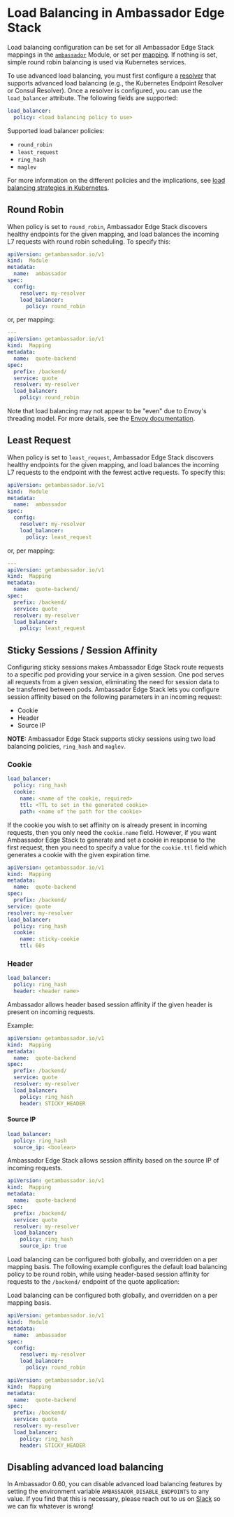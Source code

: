 # Load Balancing in Ambassador Edge Stack

Load balancing configuration can be set for all Ambassador Edge Stack mappings in the [`ambassador`](/reference/core/ambassador) Module, or set per [mapping](/reference/mappings#configuring-mappings). If nothing is set, simple round robin balancing is used via Kubernetes services.

To use advanced load balancing, you must first configure a [resolver](/reference/core/resolvers) that supports advanced load balancing (e.g., the Kubernetes Endpoint Resolver or Consul Resolver). Once a resolver is configured, you can use the `load_balancer` attribute. The following fields are supported:

```yaml
load_balancer:
  policy: <load balancing policy to use>
```

Supported load balancer policies:

- `round_robin`
- `least_request`
- `ring_hash`
- `maglev`

For more information on the different policies and the implications, see [load balancing strategies in Kubernetes](https://blog.getambassador.io/load-balancing-strategies-in-kubernetes-l4-round-robin-l7-round-robin-ring-hash-and-more-6a5b81595d6c).

## Round Robin
When policy is set to `round_robin`, Ambassador Edge Stack discovers healthy endpoints for the given mapping, and load balances the incoming L7 requests with round robin scheduling. To specify this:

```yaml
apiVersion: getambassador.io/v1
kind:  Module
metadata:
  name:  ambassador
spec:
  config:
    resolver: my-resolver
    load_balancer:
      policy: round_robin
```

or, per mapping:

```yaml
---
apiVersion: getambassador.io/v1
kind:  Mapping
metadata:
  name:  quote-backend
spec:
  prefix: /backend/
  service: quote
  resolver: my-resolver
  load_balancer:
    policy: round_robin
```

Note that load balancing may not appear to be "even" due to Envoy's threading model. For more details, see the [Envoy documentation](https://www.envoyproxy.io/docs/envoy/latest/faq/load_balancing/concurrency_lb).

## Least Request

When policy is set to `least_request`, Ambassador Edge Stack discovers healthy endpoints for the given mapping, and load balances the incoming L7 requests to the endpoint with the fewest active requests. To specify this:

```yaml
apiVersion: getambassador.io/v1
kind:  Module
metadata:
  name:  ambassador
spec:
  config:
    resolver: my-resolver
    load_balancer:
      policy: least_request
```

or, per mapping:

```yaml
---
apiVersion: getambassador.io/v1
kind:  Mapping
metadata:
  name:  quote-backend/
spec:
  prefix: /backend/
  service: quote
  resolver: my-resolver
  load_balancer:
    policy: least_request
```

## Sticky Sessions / Session Affinity

Configuring sticky sessions makes Ambassador Edge Stack route requests to a specific pod providing your service in a given session. One pod serves all requests from a given session, eliminating the need for session data to be transferred between pods. Ambassador Edge Stack lets you configure session affinity based on the following parameters in an incoming request:

- Cookie
- Header
- Source IP

**NOTE:** Ambassador Edge Stack supports sticky sessions using two load balancing policies, `ring_hash` and `maglev`.

### Cookie

```yaml
load_balancer:
  policy: ring_hash
  cookie:
    name: <name of the cookie, required>
    ttl: <TTL to set in the generated cookie>
    path: <name of the path for the cookie>
```

If the cookie you wish to set affinity on is already present in incoming requests, then you only need the `cookie.name` field. However, if you want Ambassador Edge Stack to generate and set a cookie in response to the first request, then you need to specify a value for the `cookie.ttl` field which generates a cookie with the given expiration time.

```yaml
apiVersion: getambassador.io/v1
kind:  Mapping
metadata:
  name:  quote-backend
spec:
  prefix: /backend/
service: quote
resolver: my-resolver
load_balancer:
  policy: ring_hash
  cookie:
    name: sticky-cookie
    ttl: 60s
```

### Header

```yaml
load_balancer:
  policy: ring_hash
  header: <header name>
```

Ambassador allows header based session affinity if the given header is present on incoming requests.

Example:

```yaml
apiVersion: getambassador.io/v1
kind:  Mapping
metadata:
  name:  quote-backend
spec:
  prefix: /backend/
  service: quote
  resolver: my-resolver
  load_balancer:
    policy: ring_hash
    header: STICKY_HEADER
```

#### Source IP

```yaml
load_balancer:
  policy: ring_hash
  source_ip: <boolean>
```

Ambassador Edge Stack allows session affinity based on the source IP of incoming requests.

```yaml
apiVersion: getambassador.io/v1
kind:  Mapping
metadata:
  name:  quote-backend
spec:
  prefix: /backend/
  service: quote
  resolver: my-resolver
  load_balancer:
    policy: ring_hash
    source_ip: true
```

Load balancing can be configured both globally, and overridden on a per mapping basis. The following example configures the default load balancing policy to be round robin, while using header-based session affinity for requests to the `/backend/` endpoint of the quote application:

Load balancing can be configured both globally, and overridden on a per mapping basis.

```yaml
apiVersion: getambassador.io/v1
kind:  Module
metadata:
  name:  ambassador
spec:
  config:
    resolver: my-resolver
    load_balancer:
      policy: round_robin
```

```yaml
apiVersion: getambassador.io/v1
kind:  Mapping
metadata:
  name:  quote-backend
spec:
  prefix: /backend/
  service: quote
  resolver: my-resolver
  load_balancer:
    policy: ring_hash
    header: STICKY_HEADER
```

## Disabling advanced load balancing

In Ambassador 0.60, you can disable advanced load balancing features by setting the environment variable `AMBASSADOR_DISABLE_ENDPOINTS` to any value. If you find that this is necessary, please reach out to us on [Slack](https://d6e.co/slack) so we can fix whatever is wrong!
